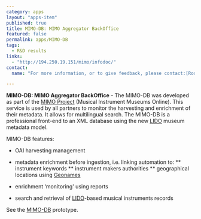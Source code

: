 ```yaml
---
category: apps
layout: "apps-item"
published: true
title: MIMO-DB: MIMO Aggregator BackOffice
featured: false
permalink: apps/MIMO-DB
tags: 
  - R&D results
links: 
  - "http://194.250.19.151/mimo/infodoc/"
contact: 
  name: "For more information, or to give feedback, please contact:[Rodolphe Bailly](rbailly@cite-musique.fr)"

---
```

**MIMO-DB: MIMO Aggregator BackOffice** - The MIMO-DB was developed as part of the [MIMO Project](http://www.mimo-project.eu/) (Musical Instrument Museums Online). This service is used by all partners to monitor the harvesting and enrichment of their metadata. It allows for multilingual search. The MIMO-DB is a professional front-end to an XML database using the new [LIDO](http://www.lido-schema.org/) museum metadata model.

MIMO-DB features:

* OAI harvesting management
* metadata enrichment before ingestion, i.e. linking automation to:
	** instrument keywords
	** instrument makers authorities
	** geographical locations using [Geonames](http://www.geonames.org/)
	
* enrichment &lsquo;monitoring&#39; using reports
* search and retrieval of [LIDO](http://www.lido-schema.org/)-based musical instruments records

See the [MIMO-DB](http://194.250.19.151/mimo/infodoc/) prototype.

	
